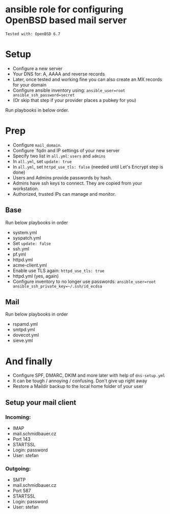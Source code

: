 # ansible role for configuring OpenBSD based mail server

`Tested with: OpenBSD 6.7`

# Setup
* Configure a new server
* Your DNS for: A, AAAA and reverse records
* Later, once tested and working fine you can also create an MX records for your domain
* Configure ansible inventory using: `ansible_user=root ansible_ssh_password=secret`
* (Or skip that step if your provider places a pubkey for you)

Run playbooks in below order.

# Prep
* Configure `mail_domain`.
* Configure `fqdn and IP settings of your new server
* Specify two list in `all.yml`: `users` and `admins`
* In `all.yml`, set `update: true`
* In `all.yml`, set `httpd_use_tls: false` (needed until Let's Encrypt step is done)
* Users and Admins provide passwords by hash.
* Admins have ssh keys to connect. They are copied from your workstation.
* Authorized, trusted IPs can manage and monitor.

## Base
Run below playbooks in order
* system.yml
* syspatch.yml
* Set `update: false`
* ssh.yml
* pf.yml
* httpd.yml
* acme-client.yml
* Enable use TLS again: `httpd_use_tls: true`
* httpd.yml (yes, again)
* Configure inventory to no longer use passwords: `ansible_user=root ansible_ssh_private_key=~/.ssh/id_ecdsa`

## Mail
Run below playbooks in order
* rspamd.yml
* smtpd.yml
* dovecot.yml
* sieve.yml

# And finally
* Configure SPF, DMARC, DKIM and more later with help of `dns-setup.yml`
* It can be tough / annoying / confusing. Don't give up right away
* Restore a Maildir backup to the local home folder of your user

## Setup your mail client

### Incoming:
* IMAP
* mail.schmidbauer.cz
* Port 143
* STARTSSL
* Login: password
* User: stefan

### Outgoing:
* SMTP
* mail.schmidbauer.cz
* Port 587
* STARTSSL
* Login: password
* User: stefan
